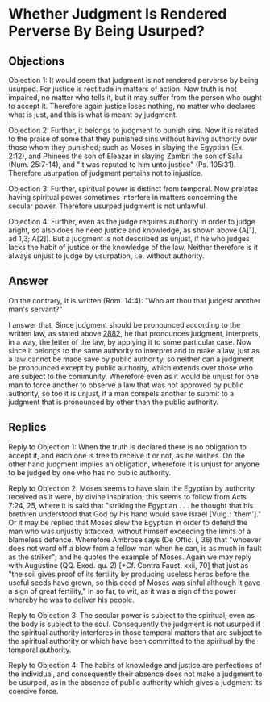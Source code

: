 # Whether Judgment Is Rendered Perverse By Being Usurped?

## Objections

Objection 1: It would seem that judgment is not rendered perverse by being usurped. For justice is rectitude in matters of action. Now truth is not impaired, no matter who tells it, but it may suffer from the person who ought to accept it. Therefore again justice loses nothing, no matter who declares what is just, and this is what is meant by judgment.

Objection 2: Further, it belongs to judgment to punish sins. Now it is related to the praise of some that they punished sins without having authority over those whom they punished; such as Moses in slaying the Egyptian (Ex. 2:12), and Phinees the son of Eleazar in slaying Zambri the son of Salu (Num. 25:7-14), and "it was reputed to him unto justice" (Ps. 105:31). Therefore usurpation of judgment pertains not to injustice.

Objection 3: Further, spiritual power is distinct from temporal. Now prelates having spiritual power sometimes interfere in matters concerning the secular power. Therefore usurped judgment is not unlawful.

Objection 4: Further, even as the judge requires authority in order to judge aright, so also does he need justice and knowledge, as shown above (A[1], ad 1,3; A[2]). But a judgment is not described as unjust, if he who judges lacks the habit of justice or the knowledge of the law. Neither therefore is it always unjust to judge by usurpation, i.e. without authority.

## Answer

On the contrary, It is written (Rom. 14:4): "Who art thou that judgest another man's servant?"

I answer that, Since judgment should be pronounced according to the written law, as stated above [2882](A[5]), he that pronounces judgment, interprets, in a way, the letter of the law, by applying it to some particular case. Now since it belongs to the same authority to interpret and to make a law, just as a law cannot be made save by public authority, so neither can a judgment be pronounced except by public authority, which extends over those who are subject to the community. Wherefore even as it would be unjust for one man to force another to observe a law that was not approved by public authority, so too it is unjust, if a man compels another to submit to a judgment that is pronounced by other than the public authority.

## Replies

Reply to Objection 1: When the truth is declared there is no obligation to accept it, and each one is free to receive it or not, as he wishes. On the other hand judgment implies an obligation, wherefore it is unjust for anyone to be judged by one who has no public authority.

Reply to Objection 2: Moses seems to have slain the Egyptian by authority received as it were, by divine inspiration; this seems to follow from Acts 7:24, 25, where it is said that "striking the Egyptian . . . he thought that his brethren understood that God by his hand would save Israel [Vulg.: 'them']." Or it may be replied that Moses slew the Egyptian in order to defend the man who was unjustly attacked, without himself exceeding the limits of a blameless defence. Wherefore Ambrose says (De Offic. i, 36) that "whoever does not ward off a blow from a fellow man when he can, is as much in fault as the striker"; and he quotes the example of Moses. Again we may reply with Augustine (QQ. Exod. qu. 2) [*Cf. Contra Faust. xxii, 70] that just as "the soil gives proof of its fertility by producing useless herbs before the useful seeds have grown, so this deed of Moses was sinful although it gave a sign of great fertility," in so far, to wit, as it was a sign of the power whereby he was to deliver his people.

Reply to Objection 3: The secular power is subject to the spiritual, even as the body is subject to the soul. Consequently the judgment is not usurped if the spiritual authority interferes in those temporal matters that are subject to the spiritual authority or which have been committed to the spiritual by the temporal authority.

Reply to Objection 4: The habits of knowledge and justice are perfections of the individual, and consequently their absence does not make a judgment to be usurped, as in the absence of public authority which gives a judgment its coercive force.